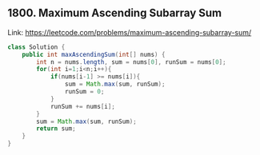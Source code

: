 ## 1800. Maximum Ascending Subarray Sum
Link: https://leetcode.com/problems/maximum-ascending-subarray-sum/

```java
class Solution {
    public int maxAscendingSum(int[] nums) {
        int n = nums.length, sum = nums[0], runSum = nums[0];
        for(int i=1;i<n;i++){
            if(nums[i-1] >= nums[i]){
                sum = Math.max(sum, runSum);
                runSum = 0;
            }
            runSum += nums[i];
        }
        sum = Math.max(sum, runSum);
        return sum;
    }
}

```